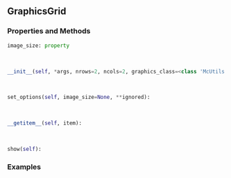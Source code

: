## <a id="McUtils.Plots.Graphics.GraphicsGrid">GraphicsGrid</a>


### Properties and Methods
```python
image_size: property
```
<a id="McUtils.Plots.Graphics.GraphicsGrid.__init__">&nbsp;</a>
```python
__init__(self, *args, nrows=2, ncols=2, graphics_class=<class 'McUtils.Plots.Graphics.Graphics'>, figure=None, axes=None, subplot_kw=None, _subplot_init=None, **opts): 
```

<a id="McUtils.Plots.Graphics.GraphicsGrid.set_options">&nbsp;</a>
```python
set_options(self, image_size=None, **ignored): 
```

<a id="McUtils.Plots.Graphics.GraphicsGrid.__getitem__">&nbsp;</a>
```python
__getitem__(self, item): 
```

<a id="McUtils.Plots.Graphics.GraphicsGrid.show">&nbsp;</a>
```python
show(self): 
```

### Examples
